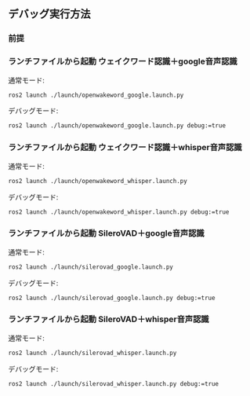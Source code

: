 ## デバッグ実行方法
### 前提

### ランチファイルから起動 ウェイクワード認識＋google音声認識

通常モード:
```bash
ros2 launch ./launch/openwakeword_google.launch.py
```

デバッグモード:
```bash
ros2 launch ./launch/openwakeword_google.launch.py debug:=true
```

### ランチファイルから起動 ウェイクワード認識＋whisper音声認識

通常モード:
```bash
ros2 launch ./launch/openwakeword_whisper.launch.py
```

デバッグモード:
```bash
ros2 launch ./launch/openwakeword_whisper.launch.py debug:=true
```

### ランチファイルから起動 SileroVAD＋google音声認識

通常モード:
```bash
ros2 launch ./launch/silerovad_google.launch.py
```

デバッグモード:
```bash
ros2 launch ./launch/silerovad_google.launch.py debug:=true
```

### ランチファイルから起動 SileroVAD＋whisper音声認識

通常モード:
```bash
ros2 launch ./launch/silerovad_whisper.launch.py
```

デバッグモード:
```bash
ros2 launch ./launch/silerovad_whisper.launch.py debug:=true
```

